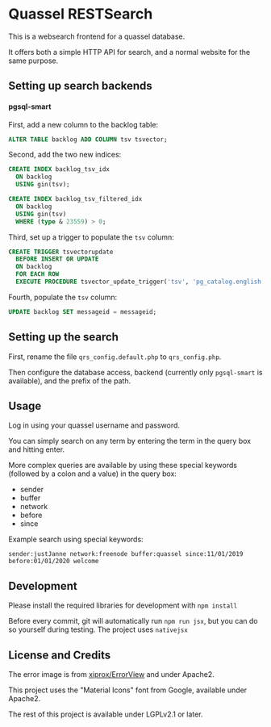 # Quassel RESTSearch

This is a websearch frontend for a quassel database.

It offers both a simple HTTP API for search, and a normal website for the same purpose.

Setting up search backends
--------------------------

#### pgsql-smart

First, add a new column to the backlog table:

```sql
ALTER TABLE backlog ADD COLUMN tsv tsvector;
```

Second, add the two new indices:

```sql
CREATE INDEX backlog_tsv_idx
  ON backlog
  USING gin(tsv);
```

```sql
CREATE INDEX backlog_tsv_filtered_idx
  ON backlog
  USING gin(tsv)
  WHERE (type & 23559) > 0;
```

Third, set up a trigger to populate the `tsv` column:

```sql
CREATE TRIGGER tsvectorupdate
  BEFORE INSERT OR UPDATE
  ON backlog
  FOR EACH ROW
  EXECUTE PROCEDURE tsvector_update_trigger('tsv', 'pg_catalog.english', 'message');
```

Fourth, populate the `tsv` column:
```sql
UPDATE backlog SET messageid = messageid;
```

Setting up the search
---------------------

First, rename the file `qrs_config.default.php` to `qrs_config.php`.

Then configure the database access, backend (currently only `pgsql-smart` is available), and the prefix of the path.

Usage
-----

Log in using your quassel username and password.

You can simply search on any term by entering the term in the query box and hitting enter.

More complex queries are available by using these special keywords (followed by a colon and a value) in the query box:

* sender
* buffer
* network
* before
* since

Example search using special keywords:

```sender:justJanne network:freenode buffer:quassel since:11/01/2019 before:01/01/2020 welcome```

Development
-----------

Please install the required libraries for development with `npm install`

Before every commit, git will automatically run `npm run jsx`, but you can do so yourself during testing.
The project uses `nativejsx`

License and Credits
-------------------

The error image is from [xiprox/ErrorView](https://github.com/xiprox/ErrorView) and under Apache2.

This project uses the "Material Icons" font from Google, available under Apache2.

The rest of this project is available under LGPLv2.1 or later.

